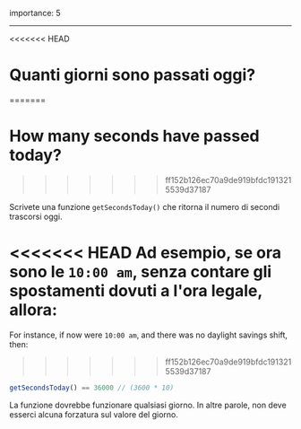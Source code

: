 importance: 5

---

<<<<<<< HEAD
# Quanti giorni sono passati oggi?
=======
# How many seconds have passed today?
>>>>>>> ff152b126ec70a9de919bfdc1913215539d37187

Scrivete una funzione `getSecondsToday()` che ritorna il numero di secondi trascorsi oggi.

<<<<<<< HEAD
Ad esempio, se ora sono le `10:00 am`, senza contare gli spostamenti dovuti a l'ora legale, allora:
=======
For instance, if now were `10:00 am`, and there was no daylight savings shift, then:
>>>>>>> ff152b126ec70a9de919bfdc1913215539d37187

```js
getSecondsToday() == 36000 // (3600 * 10)
```

La funzione dovrebbe funzionare qualsiasi giorno. In altre parole, non deve esserci alcuna forzatura sul valore del giorno.
